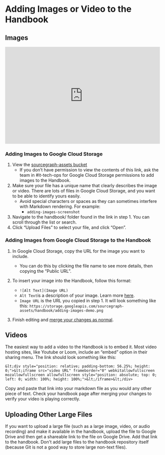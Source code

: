 # Adding Images or Video to the Handbook

## Images

<div style="position: relative; padding-bottom: 62.5%; height: 0;"><iframe src="https://www.loom.com/embed/2e7b28bef98840098bfb2659ce1cadac" frameborder="0" webkitallowfullscreen mozallowfullscreen allowfullscreen style="position: absolute; top: 0; left: 0; width: 100%; height: 100%;"></iframe></div>

### Adding Images to Google Cloud Storage

1. View the [sourcegraph-assets bucket](https://console.cloud.google.com/storage/browser/sourcegraph-assets/?project=sourcegraph-de&folder=true&organizationId=true_)
   - If you don’t have permission to view the contents of this link, ask the team in #it-tech-ops for Google Cloud Storage permissions to add images to the Handbook.
2. Make sure your file has a unique name that clearly describes the image or video. There are lots of files in Google Cloud Storage, and you want to be able to identify yours easily.
   - Avoid special characters or spaces as they can sometimes interfere with Markdown rendering. For example:
     - `adding-images-screenshot`
3. Navigate to the handbook/ folder found in the link in step 1. You can scroll through the list or search.
4. Click “Upload Files” to select your file, and click “Open”.

### Adding Images from Google Cloud Storage to the Handbook

1. In Google Cloud Storage, copy the URL for the image you want to include.

   - You can do this by clicking the file name to see more details, then copying the “Public URL”.

2. To insert your image into the Handbook, follow this format:
   - `![Alt Text](Image URL)`
   - `Alt Text`is a description of your image. Learn more [here](https://blog.hubspot.com/marketing/image-alt-text).
   - `Image URL` is the URL you copied in step 1. It will look something like this: `https://storage.googleapis.com/sourcegraph-assets/handbook/adding-images-demo.png`
3. Finish editing and [merge your changes as normal](edit-a-single-file.md).

## Videos

The easiest way to add a video to the Handbook is to embed it. Most video hosting sites, like Youtube or Loom, include an “embed” option in their sharing menu. The link should look something like this:

`&lt;div style="position: relative; padding-bottom: 56.25%; height: 0;">&lt;iframe src="video URL" frameborder="0" webkitallowfullscreen mozallowfullscreen allowfullscreen style="position: absolute; top: 0; left: 0; width: 100%; height: 100%;">&lt;/iframe>&lt;/div>`

Copy and paste that link into your markdown file as you would any other piece of text. Check your handbook page after merging your changes to verify your video is playing correctly.

## Uploading Other Large Files

If you want to upload a large file (such as a large image, video, or audio recording) and make it available in the handbook, upload the file to Google Drive and then get a shareable link to the file on Google Drive. Add that link to the handbook. Don't add large files to the handbook repository itself (because Git is not a good way to store large non-text files).
